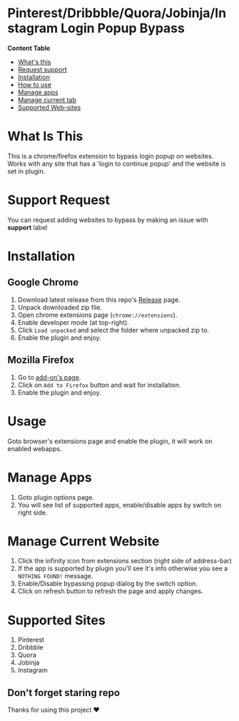 # Pinterest/Dribbble/Quora/Jobinja/Instagram Login Popup Bypass

**Content Table**
- [What's this](#what-is-this)
- [Request support](#support-request)
- [Installation](#installation)
- [How to use](#usage)
- [Manage apps](#manage-apps)
- [Manage current tab](#manage-current-website)
- [Supported Web-sites](#supported-sites)

# What Is This

This is a chrome/firefox extension to bypass login popup on websites.
Works with any site that has a 'login to continue popup' and the website is set in plugin.

# Support Request
You can request adding websites to bypass by making an issue with **support** label

# Installation
## Google Chrome
1. Download latest release from this repo's [Release](https://github.com/Kazem-ma79/Login-Popup-Blocker/releases) page.
2. Unpack downloaded zip file.
3. Open chrome extensions page (`chrome://extensions`).
4. Enable developer mode (at top-right).
5. Click `Load unpacked` and select the folder where unpacked zip to.
6. Enable the plugin and enjoy.

## Mozilla Firefox
1. Go to [add-on's page](https://addons.mozilla.org/firefox/addon/login-popup-blocker/).
2. Click on `Add to Firefox` button and wait for installation.
3. Enable the plugin and enjoy.

# Usage
Goto browser's extensions page and enable the plugin, it will work on enabled webapps.

# Manage Apps
1. Goto plugin options page.
2. You will see list of supported apps, enable/disable apps by switch on right side.

# Manage Current Website
1. Click the infinity icon from extensions section (right side of address-bar)
2. If the app is supported by plugin you'll see it's info otherwise you see a `NOTHING FOUND!` message.
3. Enable/Disable bypassing popup dialog by the switch option.
4. Click on refresh button to refresh the page and apply changes.

# Supported Sites
1. Pinterest
2. Dribbble
3. Quora
4. Jobinja
5. Instagram

## Don't forget staring repo
Thanks for using this project ♥
